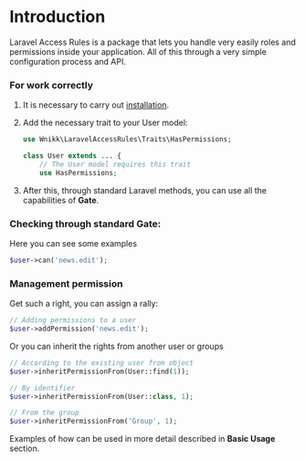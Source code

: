 # Introduction

Laravel Access Rules is a package that lets you handle very easily roles and permissions inside your application. All of this through a very simple configuration process and API.

### For work correctly

1. It is necessary to carry out [installation](https://github.com/wnikk/laravel-access-rules/blob/main/docs/installation.md).

2. Add the necessary trait to your User model:

    ```php
    use Wnikk\LaravelAccessRules\Traits\HasPermissions;
    
    class User extends ... {
        // The User model requires this trait
        use HasPermissions;
    ```

3. After this, through standard Laravel methods, you can use all the capabilities of **Gate**.

###  Checking through standard **Gate**:
Here you can see some examples
```php
$user->can('news.edit');
```

### Management permission

Get such a right, you can assign a rally:

```php
// Adding permissions to a user
$user->addPermission('news.edit');
```

Or you can inherit the rights from another user or groups

```php
// According to the existing user from object
$user->inheritPermissionFrom(User::find(1));

// By identifier
$user->inheritPermissionFrom(User::class, 1);

// From the group
$user->inheritPermissionFrom('Group', 1);
```


Examples of how can be used in more detail described in **Basic Usage** section.
